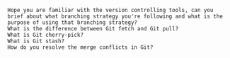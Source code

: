     Hope you are familiar with the version controlling tools, can you brief about what branching strategy you're following and what is the purpose of using that branching strategy?
    What is the difference between Git fetch and Git pull?
    What is Git cherry-pick?
    What is Git stash?
    How do you resolve the merge conflicts in Git?
